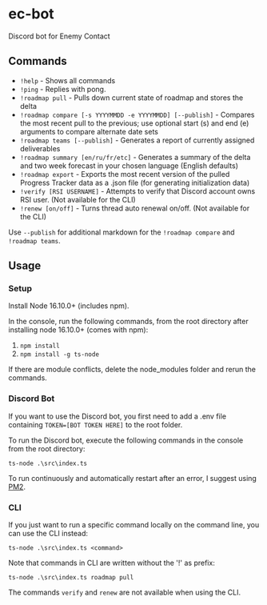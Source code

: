 # ec-bot
Discord bot for Enemy Contact

## Commands
- `!help` - Shows all commands
- `!ping` - Replies with pong.
- `!roadmap pull` - Pulls down current state of roadmap and stores the delta
- `!roadmap compare [-s YYYYMMDD -e YYYYMMDD] [--publish]` - Compares the most recent pull to the previous; use optional start (s) and end (e) arguments to compare alternate date sets
- `!roadmap teams [--publish]` - Generates a report of currently assigned deliverables
- `!roadmap summary [en/ru/fr/etc]` - Generates a summary of the delta and two week forecast in your chosen language (English defaults)
- `!roadmap export` - Exports the most recent version of the pulled Progress Tracker data as a .json file (for generating initialization data)
- `!verify [RSI USERNAME]` - Attempts to verify that Discord account owns RSI user. (Not available for the CLI)
- `!renew [on/off]` - Turns thread auto renewal on/off. (Not available for the CLI)

Use `--publish` for additional markdown for the `!roadmap compare` and `!roadmap teams`.


## Usage
### Setup
Install Node 16.10.0+ (includes npm).

In the console, run the following commands, from the root directory after installing node 16.10.0+ (comes with npm):
1. `npm install`
2. `npm install -g ts-node`

If there are module conflicts, delete the node_modules folder and rerun the commands. 

### Discord Bot
If you want to use the Discord bot, you first need to add a .env file containing `TOKEN=[BOT TOKEN HERE]` to the root folder.

To run the Discord bot, execute the following commands in the console from the root directory:

`ts-node .\src\index.ts`

To run continuously and automatically restart after an error, I suggest using [PM2](https://pm2.keymetrics.io/).

### CLI
If you just want to run a specific command locally on the command line, you can use the CLI instead:

`ts-node .\src\index.ts <command>`

Note that commands in CLI are written without the '!' as prefix:

`ts-node .\src\index.ts roadmap pull`

The commands `verify` and `renew` are not available when using the CLI.
